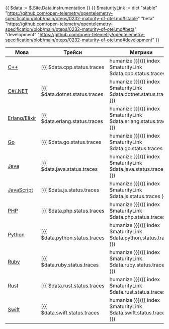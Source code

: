 {{ $data := $.Site.Data.instrumentation }}
{{ $maturityLink := dict "stable" "https://github.com/open-telemetry/opentelemetry-specification/blob/main/oteps/0232-maturity-of-otel.md#stable" "beta" "https://github.com/open-telemetry/opentelemetry-specification/blob/main/oteps/0232-maturity-of-otel.md#beta" "development" "https://github.com/open-telemetry/opentelemetry-specification/blob/main/oteps/0232-maturity-of-otel.md#development" }}

Мова | Трейси | Метрики | Логи |
| --- | --- | --- | --- |
| [C++](/docs/languages/cpp/) | [{{ $data.cpp.status.traces | humanize }}]({{ index $maturityLink $data.cpp.status.traces }}) | [{{ $data.cpp.status.metrics | humanize }}]({{ index $maturityLink $data.cpp.status.metrics }}) | [{{ $data.cpp.status.logs | humanize }}]({{ index $maturityLink $data.cpp.status.logs }}) |
| [C#/.NET](/docs/languages/dotnet/) | [{{ $data.dotnet.status.traces | humanize }}]({{ index $maturityLink $data.dotnet.status.traces }}) | [{{ $data.dotnet.status.metrics | humanize }}]({{ index $maturityLink $data.dotnet.status.metrics }}) | [{{ $data.dotnet.status.logs | humanize }}]({{ index $maturityLink $data.dotnet.status.logs }}) |
| [Erlang/Elixir](/docs/languages/erlang/) | [{{ $data.erlang.status.traces | humanize }}]({{ index $maturityLink $data.erlang.status.traces }}) | [{{ $data.erlang.status.metrics | humanize }}]({{ index $maturityLink $data.erlang.status.metrics }}) | [{{ $data.erlang.status.logs | humanize }}]({{ index $maturityLink $data.erlang.status.logs }}) |
| [Go](/docs/languages/go/) | [{{ $data.go.status.traces | humanize }}]({{ index $maturityLink $data.go.status.traces }}) | [{{ $data.go.status.metrics | humanize }}]({{ index $maturityLink $data.go.status.metrics }}) | [{{ $data.go.status.logs | humanize }}]({{ index $maturityLink $data.go.status.logs }}) |
| [Java](/docs/languages/java/) | [{{ $data.java.status.traces | humanize }}]({{ index $maturityLink $data.java.status.traces }}) | [{{ $data.java.status.metrics | humanize }}]({{ index $maturityLink $data.java.status.metrics }}) | [{{ $data.java.status.logs | humanize }}]({{ index $maturityLink $data.java.status.logs }}) |
| [JavaScript](/docs/languages/js/) | [{{ $data.js.status.traces | humanize }}]({{ index $maturityLink $data.js.status.traces }}) | [{{ $data.js.status.metrics | humanize }}]({{ index $maturityLink $data.js.status.metrics }}) | [{{ $data.js.status.logs | humanize }}]({{ index $maturityLink $data.js.status.logs }}) |
| [PHP](/docs/languages/php/) | [{{ $data.php.status.traces | humanize }}]({{ index $maturityLink $data.php.status.traces }}) | [{{ $data.php.status.metrics | humanize }}]({{ index $maturityLink $data.php.status.metrics }}) | [{{ $data.php.status.logs | humanize }}]({{ index $maturityLink $data.php.status.logs }}) |
| [Python](/docs/languages/python/) | [{{ $data.python.status.traces | humanize }}]({{ index $maturityLink $data.python.status.traces }}) | [{{ $data.python.status.metrics | humanize }}]({{ index $maturityLink $data.python.status.metrics }}) | [{{ $data.python.status.logs | humanize }}]({{ index $maturityLink $data.python.status.logs }}) |
| [Ruby](/docs/languages/ruby/) | [{{ $data.ruby.status.traces | humanize }}]({{ index $maturityLink $data.ruby.status.traces }}) | [{{ $data.ruby.status.metrics | humanize }}]({{ index $maturityLink $data.ruby.status.metrics }}) | [{{ $data.ruby.status.logs | humanize }}]({{ index $maturityLink $data.ruby.status.logs }}) |
| [Rust](/docs/languages/rust/) | [{{ $data.rust.status.traces | humanize }}]({{ index $maturityLink $data.rust.status.traces }}) | [{{ $data.rust.status.metrics | humanize }}]({{ index $maturityLink $data.rust.status.metrics }}) | [{{ $data.rust.status.logs | humanize }}]({{ index $maturityLink $data.rust.status.logs }}) |
| [Swift](/docs/languages/swift/) | [{{ $data.swift.status.traces | humanize }}]({{ index $maturityLink $data.swift.status.traces }}) | [{{ $data.swift.status.metrics | humanize }}]({{ index $maturityLink $data.swift.status.metrics }}) | [{{ $data.swift.status.logs | humanize }}]({{ index $maturityLink $data.swift.status.logs }}) |
